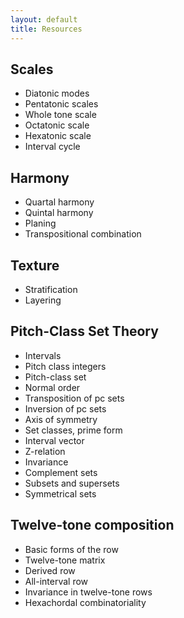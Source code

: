 ```yaml
---
layout: default
title: Resources
---
```


## Scales ##

- Diatonic modes  
- Pentatonic scales  
- Whole tone scale  
- Octatonic scale
- Hexatonic scale
- Interval cycle  

## Harmony ##

- Quartal harmony  
- Quintal harmony  
- Planing  
- Transpositional combination  

## Texture ##

- Stratification  
- Layering  

## Pitch-Class Set Theory ##

- Intervals
- Pitch class integers
- Pitch-class set
- Normal order
- Transposition of pc sets
- Inversion of pc sets
- Axis of symmetry
- Set classes, prime form
- Interval vector
- Z-relation
- Invariance
- Complement sets
- Subsets and supersets
- Symmetrical sets

## Twelve-tone composition ##

- Basic forms of the row
- Twelve-tone matrix
- Derived row
- All-interval row
- Invariance in twelve-tone rows
- Hexachordal combinatoriality



  